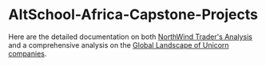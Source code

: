 # AltSchool-Africa-Capstone-Projects

Here are the detailed documentation on both [NorthWind Trader's Analysis](https://medium.com/@gloryarowojolu/northwind-traders-analysis-e86de1d19b34) and a comprehensive analysis on the [Global Landscape of Unicorn companies](https://medium.com/@gloryarowojolu/global-landscape-of-unicorn-companies-a-comprehensive-analysis-77cc77ea66b8).
